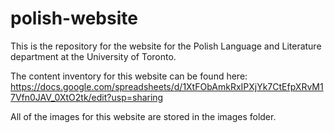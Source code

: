# polish-website

This is the repository for the website for the Polish Language and Literature department at the University of Toronto.

The content inventory for this website can be found here:
https://docs.google.com/spreadsheets/d/1XtFObAmkRxIPXjYk7CtEfpXRvM17Vfn0JAV_0XtO2tk/edit?usp=sharing

All of the images for this website are stored in the images folder.

